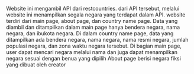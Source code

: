 Website ini mengambil API dari restcountries. dari API tersebut, melalui website ini menampilkan segala negara yang terdapat dalam API. website terdiri dari main page, about page, dan country name page. Data yang diambil dan ditampilkan dalam main page hanya bendera negara, nama negara, dan ibukota  negara. Di dalam country name page, data yang ditampilkan ada bendera negara, nama negara, nama resmi negara, jumlah populasi negara, dan zona waktu negara tersebut.
Di bagian main page, user dapat mencari negara melalui nama dan juga dapat menampilkan negara sesuai dengan benua yang dipilih
About page berisi negara fiksi yang dibuat oleh creator 